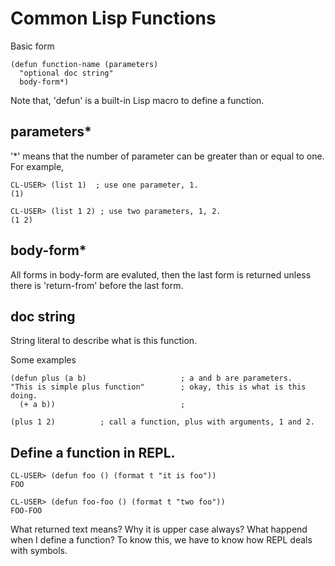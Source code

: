 # Common Lisp Functions
Basic form

    (defun function-name (parameters)
      "optional doc string"
      body-form*)

Note that, 'defun' is a built-in Lisp macro to define a function.

## parameters*
'*' means that the number of parameter can be greater than or equal to one.
For example, 

    CL-USER> (list 1)  ; use one parameter, 1.
    (1)

    CL-USER> (list 1 2) ; use two parameters, 1, 2.
    (1 2)

## body-form*
All forms in body-form are evaluted, then the last form is returned unless there is 'return-from' before the last form.

## doc string
String literal to describe what is this function.

Some examples

    (defun plus (a b)                     ; a and b are parameters.
    "This is simple plus function"        ; okay, this is what is this doing.
      (+ a b))                            ; 

    (plus 1 2)          ; call a function, plus with arguments, 1 and 2.


## Define a function in REPL.
    CL-USER> (defun foo () (format t "it is foo"))
    FOO

    CL-USER> (defun foo-foo () (format t "two foo"))
    FOO-FOO

What returned text means? Why it is upper case always? What happend when I define a function?
To know this, we have to know how REPL deals with symbols.

